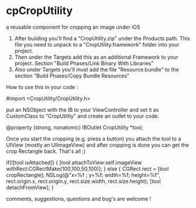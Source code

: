 cpCropUtility
=============

a reusable component for cropping an image under iOS

1) After building you'll find a "CropUtility.zip" under the Products path. This file you need to unpack to a "CropUtility.framework" folder into your project.
2) Then under the Targets add this as an additional Framework to your project. Section "Build Phases/Link Binary With Libraries"
3) Also under Targets you'll must add the file "Resource.bundle" to the section "Build Phases/Copy Bundle Resources"

How to use this in your code : 

#import <CropUtility/CropUtility.h>

put an NSObject with the IB to your ViewController and set it as CustomClass to "CropUtiltiy" and create an outlet to your code. 

@property (strong, nonatomic) IBOutlet CropUtility *tool;

Once you start the cropping (e.g. press a button) you attach the tool to a UIView (mostly an UIImageView) and after cropping is done you can get the crop Rectangle back. 
That's all ;) 

if(![tool isAttached])
{
    [tool attachToView:self.imageView withRect:CGRectMake(100,100,50,100)];
}
else
{
    CGRect rect = [tool cropRectangle];
    NSLog(@"x=%f ; y=%f; width=%f; height=%f", rect.origin.x, rect.origin.y, rect.size.width, rect.size.height);
    [tool detachFromView];
}

comments, suggestions, questions and bug's are welcome !










